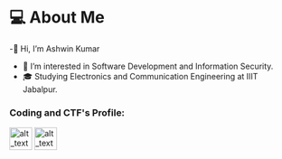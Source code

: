 # 💻 About Me

-👋 Hi, I’m Ashwin Kumar
- 👀 I’m interested in Software Development and Information Security.
- 🎓 Studying Electronics and Communication Engineering at IIIT Jabalpur.


### Coding and CTF's Profile:

[<img alt="alt_text" width="40px" src="https://leetcode.com/static/images/LeetCode_logo_rvs.png" />](https://leetcode.com/BT-7274/) [<img alt="alt_text" width="40px" src="https://media.glassdoor.com/sqll/3278909/hack-the-box-squarelogo-1593684696335.png" />](https://app.hackthebox.com/profile/279478)
